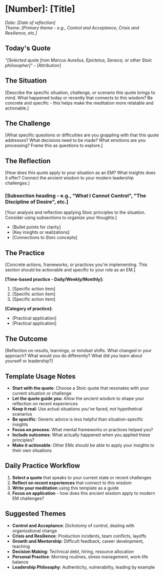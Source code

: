 # [Number]: [Title]

*Date: [Date of reflection]*  
*Theme: [Primary theme - e.g., Control and Acceptance, Crisis and Resilience, etc.]*

## Today's Quote

*"[Selected quote from Marcus Aurelius, Epictetus, Seneca, or other Stoic philosopher]"* - [Attribution]

## The Situation

[Describe the specific situation, challenge, or scenario this quote brings to mind. What happened today or recently that connects to this wisdom? Be concrete and specific - this helps make the meditation more relatable and actionable.]

## The Challenge

[What specific questions or difficulties are you grappling with that this quote addresses? What decisions need to be made? What emotions are you processing? Frame this as questions to explore.]

## The Reflection

[How does this quote apply to your situation as an EM? What insights does it offer? Connect the ancient wisdom to your modern leadership challenges.]

### [Subsection heading - e.g., "What I Cannot Control", "The Discipline of Desire", etc.]

[Your analysis and reflection applying Stoic principles to the situation. Consider using subsections to organize your thoughts:]

- [Bullet points for clarity]
- [Key insights or realizations]
- [Connections to Stoic concepts]

## The Practice

[Concrete actions, frameworks, or practices you're implementing. This section should be actionable and specific to your role as an EM.]

**[Time-based practice - Daily/Weekly/Monthly]:**
1. [Specific action item]
2. [Specific action item]
3. [Specific action item]

**[Category of practice]:**
- [Practical application]
- [Practical application]

## The Outcome

[Reflection on results, learnings, or mindset shifts. What changed in your approach? What would you do differently? What did you learn about yourself or leadership?]

## Template Usage Notes

- **Start with the quote**: Choose a Stoic quote that resonates with your current situation or challenge
- **Let the quote guide you**: Allow the ancient wisdom to shape your reflection on recent experiences
- **Keep it real**: Use actual situations you've faced, not hypothetical scenarios
- **Be specific**: Generic advice is less helpful than situation-specific insights
- **Focus on process**: What mental frameworks or practices helped you?
- **Include outcomes**: What actually happened when you applied these principles?
- **Make it actionable**: Other EMs should be able to apply your insights to their own situations

## Daily Practice Workflow

1. **Select a quote** that speaks to your current state or recent challenges
2. **Reflect on recent experiences** that connect to this wisdom
3. **Write your meditation** using this template as a guide
4. **Focus on application** - how does this ancient wisdom apply to modern EM challenges?

## Suggested Themes

- **Control and Acceptance**: Dichotomy of control, dealing with organizational change
- **Crisis and Resilience**: Production incidents, team conflicts, layoffs
- **Growth and Mentorship**: Difficult feedback, career development, teaching
- **Decision Making**: Technical debt, hiring, resource allocation
- **Personal Practice**: Morning routines, stress management, work-life balance
- **Leadership Philosophy**: Authenticity, vulnerability, leading by example 